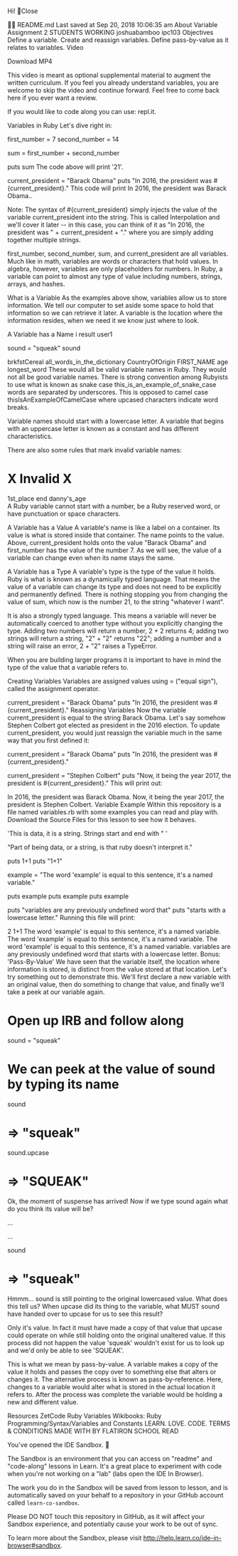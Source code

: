 Hi! 👋Close


README.md
Last saved at Sep 20, 2018 10:06:35 am
About Variable Assignment
2 STUDENTS WORKING
joshuabamboo
ipc103
Objectives
Define a variable.
Create and reassign variables.
Define pass-by-value as it relates to variables.
Video

Download MP4

This video is meant as optional supplemental material to augment the written curriculum. If you feel you already understand variables, you are welcome to skip the video and continue forward. Feel free to come back here if you ever want a review.

If you would like to code along you can use: repl.it.

Variables in Ruby
Let's dive right in:

first_number = 7
second_number = 14
 
sum = first_number + second_number
 
puts sum
The code above will print '21'.

current_president = "Barack Obama"
puts "In 2016, the president was #{current_president}."
This code will print In 2016, the president was Barack Obama..

Note: The syntax of #{current_president} simply injects the value of the variable current_president into the string. This is called Interpolation and we'll cover it later -- in this case, you can think of it as "In 2016, the president was " + current_president + "." where you are simply adding together multiple strings.

first_number, second_number, sum, and current_president are all variables. Much like in math, variables are words or characters that hold values. In algebra, however, variables are only placeholders for numbers. In Ruby, a variable can point to almost any type of value including numbers, strings, arrays, and hashes.

What is a Variable
As the examples above show, variables allow us to store information. We tell our computer to set aside some space to hold that information so we can retrieve it later. A variable is the location where the information resides, when we need it we know just where to look.

A Variable has a Name
i
result
user1

sound = "squeak"
sound

brkfstCereal
all_words_in_the_dictionary
CountryOfOrigin
FIRST_NAME
age
longest_word
These would all be valid variable names in Ruby. They would not all be good variable names. There is strong convention among Rubyists to use what is known as snake case this_is_an_example_of_snake_case words are separated by underscores. This is opposed to camel case thisIsAnExampleOfCamelCase where upcased characters indicate word breaks.

Variable names should start with a lowercase letter. A variable that begins with an uppercase letter is known as a constant and has different characteristics.

There are also some rules that mark invalid variable names:

# X Invalid X
1st_place
end
danny's_age   
A Ruby variable cannot start with a number, be a Ruby reserved word, or have punctuation or space characters.

A Variable has a Value
A variable's name is like a label on a container. Its value is what is stored inside that container. The name points to the value. Above, current_president holds onto the value "Barack Obama" and first_number has the value of the number 7. As we will see, the value of a variable can change even when its name stays the same.

A Variable has a Type
A variable's type is the type of the value it holds. Ruby is what is known as a dynamically typed language. That means the value of a variable can change its type and does not need to be explicitly and permanently defined. There is nothing stopping you from changing the value of sum, which now is the number 21, to the string "whatever I want".

It is also a strongly typed language. This means a variable will never be automatically coerced to another type without you explicitly changing the type. Adding two numbers will return a number, 2 + 2 returns 4; adding two strings will return a string, "2" + "2" returns "22"; adding a number and a string will raise an error, 2 + "2" raises a TypeError.

When you are building larger programs it is important to have in mind the type of the value that a variable refers to.

Creating Variables
Variables are assigned values using = ("equal sign"), called the assignment operator.

current_president = "Barack Obama"
puts "In 2016, the president was #{current_president}."
Reassigning Variables
Now the variable current_president is equal to the string Barack Obama. Let's say somehow Stephen Colbert got elected as president in the 2016 election. To update current_president, you would just reassign the variable much in the same way that you first defined it:

current_president = "Barack Obama"
puts "In 2016, the president was #{current_president}."
 
current_president = "Stephen Colbert"
puts "Now, it being the year 2017, the president is #{current_president}."
This will print out:

In 2016, the president was Barack Obama.
Now, it being the year 2017, the president is Stephen Colbert.
Variable Example
Within this repository is a file named variables.rb with some examples you can read and play with. Download the Source Files for this lesson to see how it behaves.

'This is data, it is a string. Strings start and end with  " '
 
"Part of being data, or a string, is that ruby doesn't interpret it."
 
puts 1+1
puts "1+1"
 
example = "The word 'example' is equal to this sentence, it's a named variable."
 
puts example
puts example
puts example
 
puts "variables are any previously undefined word that"
puts "starts with a lowercase letter."
Running this file will print:

2
1+1
The word 'example' is equal to this sentence, it's a named variable.
The word 'example' is equal to this sentence, it's a named variable.
The word 'example' is equal to this sentence, it's a named variable.
variables are any previously undefined word that
starts with a lowercase letter.
Bonus: 'Pass-By-Value'
We have seen that the variable itself, the location where information is stored, is distinct from the value stored at that location. Let's try something out to demonstrate this. We'll first declare a new variable with an original value, then do something to change that value, and finally we'll take a peek at our variable again.

# Open up IRB and follow along
sound = "squeak"
 
# We can peek at the value of sound by typing its name
sound
# => "squeak"
 
sound.upcase
# => "SQUEAK"
Ok, the moment of suspense has arrived! Now if we type sound again what do you think its value will be?

...

...

sound
# => "squeak"
Hmmm... sound is still pointing to the original lowercased value. What does this tell us? When upcase did its thing to the variable, what MUST sound have handed over to upcase for us to see this result?

Only it's value. In fact it must have made a copy of that value that upcase could operate on while still holding onto the original unaltered value. If this process did not happen the value 'squeak' wouldn't exist for us to look up and we'd only be able to see 'SQUEAK'.

This is what we mean by pass-by-value. A variable makes a copy of the value it holds and passes the copy over to something else that alters or changes it. The alternative process is known as pass-by-reference. Here, changes to a variable would alter what is stored in the actual location it refers to. After the process was complete the variable would be holding a new and different value.

Resources
ZetCode Ruby Variables
Wikibooks: Ruby Programming/Syntax/Variables and Constants
 LEARN. LOVE. CODE.	TERMS & CONDITIONS	MADE WITH  BY FLATIRON SCHOOL
READ


You've opened the IDE Sandbox. 🎉

The Sandbox is an environment that you can access on "readme" and "code-along" lessons in Learn. It's a great place to experiment with code when you're not working on a "lab" (labs open the IDE In Browser).

The work you do in the Sandbox will be saved from lesson to lesson, and is automatically saved on your behalf to a repository in your GitHub account called `learn-co-sandbox`.

Please DO NOT touch this repository in GitHub, as it will affect your Sandbox experience, and potentially cause your work to be out of sync.

To learn more about the Sandbox, please visit http://help.learn.co/ide-in-browser#sandbox.
